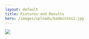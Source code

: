 ```yaml
---
layout: default
title: Fixtures and Results
hero: /images/uploads/badminton2.jpg
---
```

![](/images/uploads/results250507.jpg)